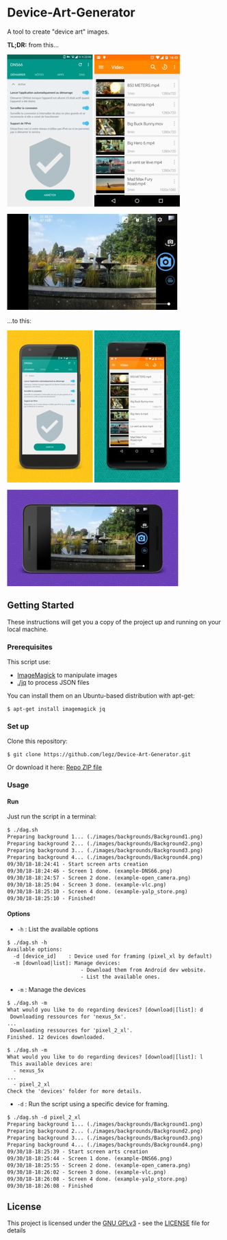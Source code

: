 # Device-Art-Generator
A tool to create "device art" images.

**TL;DR:** from this...

![raw_ex1](./doc/raw_ex1.jpeg) ![raw_ex2](./doc/raw_ex2.jpeg)

  ![raw_ex3](./doc/raw_ex3.jpeg)

...to this:

![dag-ex1](./doc/dag-ex1.jpeg) ![dag-ex2](./doc/dag-ex2.jpeg) 

  ![dag-ex3](./doc/dag-ex3.jpeg) 


## Getting Started

These instructions will get you a copy of the project up and running on your local machine.

### Prerequisites

This script use:

- [ImageMagick](https://www.imagemagick.org/script/index.php) to manipulate images
- [./jq](https://stedolan.github.io/jq/) to process JSON files

You can install them on an Ubuntu-based distribution with apt-get:

```shell
$ apt-get install imagemagick jq
```

### Set up

Clone this repository: 

```shell
$ git clone https://github.com/legz/Device-Art-Generator.git
```

Or download it here: [Repo ZIP file](https://github.com/legz/Device-Art-Generator/archive/master.zip)

### Usage

#### Run

Just run the script in a terminal:

```
$ ./dag.sh
Preparing background 1... (./images/backgrounds/Background1.png)
Preparing background 2... (./images/backgrounds/Background2.png)
Preparing background 3... (./images/backgrounds/Background3.png)
Preparing background 4... (./images/backgrounds/Background4.png)
09/30/18-18:24:41 - Start screen arts creation
09/30/18-18:24:46 - Screen 1 done. (example-DNS66.png)
09/30/18-18:24:57 - Screen 2 done. (example-open_camera.png)
09/30/18-18:25:04 - Screen 3 done. (example-vlc.png)
09/30/18-18:25:10 - Screen 4 done. (example-yalp_store.png)
09/30/18-18:25:10 - Finished!
```

#### Options

- `-h` : List the available options

```
$ ./dag.sh -h
Available options:
  -d [device_id]	: Device used for framing (pixel_xl by default)
  -m [download|list]: Manage devices:
						- Download them from Android dev website.
						- List the available ones.
```

- `-m` : Manage the devices

```
$ ./dag.sh -m
What would you like to do regarding devices? [download|[list]: d
 Downloading ressources for 'nexus_5x'.
...
 Downloading ressources for 'pixel_2_xl'.
Finished. 12 devices downloaded.
```

```
$ ./dag.sh -m
What would you like to do regarding devices? [download|[list]: l
 This available devices are:
  - nexus_5x
...
  - pixel_2_xl
Check the 'devices' folder for more details.
```

- `-d` : Run the script using a specific device for framing.

```
$ ./dag.sh -d pixel_2_xl
Preparing background 1... (./images/backgrounds/Background1.png)
Preparing background 2... (./images/backgrounds/Background2.png)
Preparing background 3... (./images/backgrounds/Background3.png)
Preparing background 4... (./images/backgrounds/Background4.png)
09/30/18-18:25:39 - Start screen arts creation
09/30/18-18:25:44 - Screen 1 done. (example-DNS66.png)
09/30/18-18:25:55 - Screen 2 done. (example-open_camera.png)
09/30/18-18:26:02 - Screen 3 done. (example-vlc.png)
09/30/18-18:26:08 - Screen 4 done. (example-yalp_store.png)
09/30/18-18:26:08 - Finished
```



## License

This project is licensed under the [GNU GPLv3](https://choosealicense.com/licenses/gpl-3.0/) - see the [LICENSE](LICENSE) file for details


